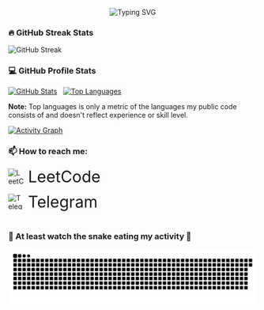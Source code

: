 <div align="center">
  
  ![Typing SVG](https://readme-typing-svg.demolab.com/?lines=Junior+Backend+Developer;Student+of+Applied+Mathematics+and+Computer+Science+at+MAI&font=Fira%20Code&center=true&width=1000&height=50&color=f75c7e&vCenter=true&pause=1000&size=22&duration=5000&repeat=true)

</div>

<div align="left">

<h3>🔥 GitHub Streak Stats</h3>

  
![GitHub Streak](https://streak-stats.demolab.com?user=AI-AVENGER-S&theme=monokai&currStreakNum=F75C7E&sideNums=F75C7E)
  

<h3>💻 GitHub Profile Stats</h3>

<div style="display: flex; gap: 12px; flex-wrap: wrap;">
  <a href="https://github.com/anuraghazra/github-readme-stats">
    <img alt="GitHub Stats" 
         src="https://github-readme-stats.vercel.app/api/?username=AI-AVENGER-S&show_icons=true&include_all_commits=true&count_private=true&theme=react&hide_border=true&bg_color=1F222E&title_color=F85D7F&icon_color=F8D866" 
         height="192px"/>
  </a>
  
  <a href="https://github.com/anuraghazra/github-readme-stats">
    <img alt="Top Languages" 
         src="https://github-readme-stats.vercel.app/api/top-langs/?username=AI-AVENGER-S&langs_count=8&layout=compact&theme=react&hide_border=true&bg_color=1F222E&title_color=F85D7F&icon_color=F8D866&hide=Jupyter%20Notebook,Roff" 
         height="192px"/>
  </a>
</div>


<b>Note:</b> Top languages is only a metric of the languages my public code consists of and doesn't reflect experience or skill level.

<a href="https://github.com/ashutosh00710/github-readme-activity-graph">
  <img alt="Activity Graph" src="https://github-readme-activity-graph.vercel.app/graph/?username=AI-AVENGER-S&bg_color=1F222E&color=F8D866&line=F85D7F&point=FFFFFF&hide_border=true" />
</a>

<br>



<div align="left">

<h3>📫 How to reach me:</h3>


<div style="display: flex; flex-direction: column; gap: 12px; margin-top: 8px;">
  <div style="display: flex; align-items: center; gap: 8px;">
    <img src="https://raw.githubusercontent.com/rahuldkjain/github-profile-readme-generator/master/src/images/icons/Social/leet-code.svg" 
         alt="LeetCode" 
         style="width: 32px; height: 32px; object-fit: contain"/>
    <span style="font-size: 32px;">
      <a href="https://leetcode.com/u/AVENGER_AI/" target="_blank" title="LeetCode" style="text-decoration: none; color: inherit;">
        LeetCode
      </a>
    </span>
  </div>
  
  
  <div style="display: flex; align-items: center; gap: 8px;">
    <img src="https://img.icons8.com/color/24/000000/telegram-app--v1.png" 
         alt="Telegram" 
         style="width: 32px; height: 32px"/>
    <span style="font-size: 32px;">
      <a href="https://t.me/microkidd" target="_blank" title="Telegram" style="text-decoration: none; color: inherit;">
        Telegram
      </a>
    </span>
  </div>
</div>


<br>
  
  <h3>🐍 At least watch the snake eating my activity 🎯</h3>
  
  <picture>
    <source media="(prefers-color-scheme: dark)" srcset="https://raw.githubusercontent.com/AI-AVENGER-S/AI-AVENGER-S/main/assets/github-snake-dark.svg">
    <source media="(prefers-color-scheme: light)" srcset="https://raw.githubusercontent.com/AI-AVENGER-S/AI-AVENGER-S/main/assets/github-snake.svg">
    <img alt="GitHub Snake Animation" src="https://raw.githubusercontent.com/AI-AVENGER-S/AI-AVENGER-S/main/assets/github-snake.svg">
  </picture>

</div>

